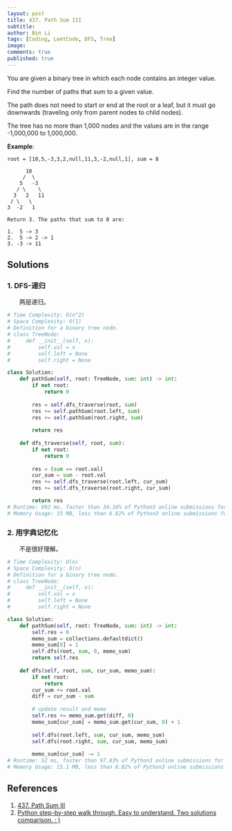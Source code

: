 ```yaml
---
layout: post
title: 437. Path Sum III
subtitle: 
author: Bin Li
tags: [Coding, LeetCode, DFS, Tree]
image: 
comments: true
published: true
---
```


You are given a binary tree in which each node contains an integer value.

Find the number of paths that sum to a given value.

The path does not need to start or end at the root or a leaf, but it must go downwards (traveling only from parent nodes to child nodes).

The tree has no more than 1,000 nodes and the values are in the range -1,000,000 to 1,000,000.

**Example**:
```
root = [10,5,-3,3,2,null,11,3,-2,null,1], sum = 8

      10
     /  \
    5   -3
   / \    \
  3   2   11
 / \   \
3  -2   1

Return 3. The paths that sum to 8 are:

1.  5 -> 3
2.  5 -> 2 -> 1
3. -3 -> 11
```
## Solutions
### 1. DFS-递归
　　两层递归。
```python
# Time Complexity: O(n^2)
# Space Complexity: O(1)
# Definition for a binary tree node.
# class TreeNode:
#     def __init__(self, x):
#         self.val = x
#         self.left = None
#         self.right = None

class Solution:
    def pathSum(self, root: TreeNode, sum: int) -> int:
        if not root:
            return 0
        
        res = self.dfs_traverse(root, sum)
        res += self.pathSum(root.left, sum)
        res += self.pathSum(root.right, sum)
        
        return res
    
    def dfs_traverse(self, root, sum):
        if not root:
            return 0
        
        res = (sum == root.val)
        cur_sum = sum - root.val
        res += self.dfs_traverse(root.left, cur_sum)
        res += self.dfs_traverse(root.right, cur_sum)

        return res
# Runtime: 992 ms, faster than 34.16% of Python3 online submissions for Path Sum III.
# Memory Usage: 15 MB, less than 6.82% of Python3 online submissions for Path Sum III.
```

### 2. 用字典记忆化
　　不是很好理解。
```python
# Time Complexity: O(n)
# Space Complexity: O(n)
# Definition for a binary tree node.
# class TreeNode:
#     def __init__(self, x):
#         self.val = x
#         self.left = None
#         self.right = None

class Solution:
    def pathSum(self, root: TreeNode, sum: int) -> int:
        self.res = 0
        memo_sum = collections.defaultdict()
        memo_sum[0] = 1
        self.dfs(root, sum, 0, memo_sum)
        return self.res
    
    def dfs(self, root, sum, cur_sum, memo_sum):
        if not root:
            return
        cur_sum += root.val
        diff = cur_sum - sum
        
        # update result and memo
        self.res += memo_sum.get(diff, 0)
        memo_sum[cur_sum] = memo_sum.get(cur_sum, 0) + 1
        
        self.dfs(root.left, sum, cur_sum, memo_sum)
        self.dfs(root.right, sum, cur_sum, memo_sum)
        
        memo_sum[cur_sum] -= 1
# Runtime: 52 ms, faster than 97.83% of Python3 online submissions for Path Sum III.
# Memory Usage: 15.1 MB, less than 6.82% of Python3 online submissions for Path Sum III.
```
## References
1. [437. Path Sum III](https://leetcode.com/problems/path-sum-iii/)
2. [Python step-by-step walk through. Easy to understand. Two solutions comparison. : )](https://leetcode.com/problems/path-sum-iii/discuss/141424/Python-step-by-step-walk-through.-Easy-to-understand.-Two-solutions-comparison)